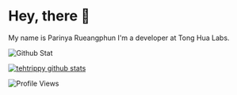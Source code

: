 # Hey, there 🙌
My name is Parinya Rueangphun I'm a developer at Tong Hua Labs.

![Github Stat](https://github-profile-summary-cards.vercel.app/api/cards/profile-details?username=tehtrippy&theme=dracula)

[![tehtrippy github stats](https://github-readme-stats.vercel.app/api?username=tehtrippy&count_private=true&show_icons=true&theme=tokyonight)](https://github.com/anuraghazra/github-readme-stats)

<!--START_SECTION:waka-->
![Profile Views](http://img.shields.io/badge/Profile%20Views-38-blue)